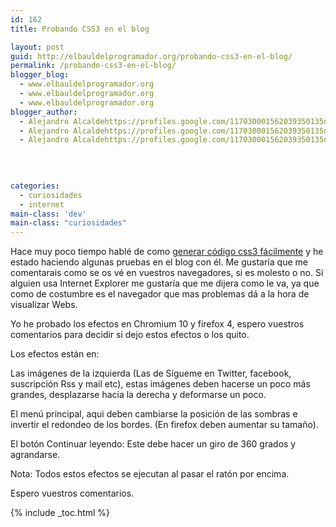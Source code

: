 ```yaml
---
id: 162
title: Probando CSS3 en el blog

layout: post
guid: http://elbauldelprogramador.org/probando-css3-en-el-blog/
permalink: /probando-css3-en-el-blog/
blogger_blog:
  - www.elbauldelprogramador.org
  - www.elbauldelprogramador.org
  - www.elbauldelprogramador.org
blogger_author:
  - Alejandro Alcaldehttps://profiles.google.com/117030001562039350135noreply@blogger.com
  - Alejandro Alcaldehttps://profiles.google.com/117030001562039350135noreply@blogger.com
  - Alejandro Alcaldehttps://profiles.google.com/117030001562039350135noreply@blogger.com

  
  
  
categories:
  - curiosidades
  - internet
main-class: 'dev'
main-class: "curiosidades"
---
```

Hace muy poco tiempo hablé de como [generar código css3 fácilmente][1] y he estado haciendo algunas pruebas en el blog con él. Me gustaría que me comentarais como se os vé en vuestros navegadores, si es molesto o no. Si alguien usa Internet Explorer me gustaría que me dijera como le va, ya que como de costumbre es el navegador que mas problemas dá a la hora de visualizar Webs.

Yo he probado los efectos en Chromium 10 y firefox 4, espero vuestros comentarios para decidir si dejo estos efectos o los quito.  
  
<!--ad-->

Los efectos están en:



Las imágenes de la izquierda (Las de Sígueme en Twitter, facebook, suscripción Rss y mail etc), estas imágenes deben hacerse un poco más grandes, desplazarse hacia la derecha y deformarse un poco.

El menú principal, aqui deben cambiarse la posición de las sombras e invertir el redondeo de los bordes. (En firefox deben aumentar su tamaño).

El botón Continuar leyendo: Este debe hacer un giro de 360 grados y agrandarse.

Nota: Todos estos efectos se ejecutan al pasar el ratón por encima.

Espero vuestros comentarios.



 [1]: https://elbauldelprogramador.com/generar-codigo-css-3-facilmente/

{% include _toc.html %}
